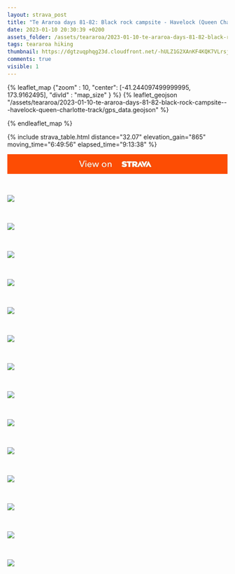 ```yaml
---
layout: strava_post
title: "Te Araroa days 81-82: Black rock campsite - Havelock (Queen Charlotte Track)"
date: 2023-01-10 20:30:39 +0200
assets_folder: /assets/teararoa/2023-01-10-te-araroa-days-81-82-black-rock-campsite---havelock-queen-charlotte-track
tags: teararoa hiking
thumbnail: https://dgtzuqphqg23d.cloudfront.net/-hULZ1G2XAnKF4KQK7VLrsjinC269Jmnn0BNYMi4nv8-1024x768.jpg
comments: true
visible: 1
---
```



{% leaflet_map {"zoom" : 10,
                  "center": [-41.244097499999995, 173.9162495],
                 "divId" : "map_size" } %}
    {% leaflet_geojson "/assets/teararoa/2023-01-10-te-araroa-days-81-82-black-rock-campsite---havelock-queen-charlotte-track/gps_data.geojson" %}

{% endleaflet_map %}





{% include strava_table.html distance="32.07" elevation_gain="865" moving_time="6:49:56" elapsed_time="9:13:38" %}

[![](/assets/strava.jpg)](https://www.strava.com/activities/8372754606)


<br />

![](https://dgtzuqphqg23d.cloudfront.net/-hULZ1G2XAnKF4KQK7VLrsjinC269Jmnn0BNYMi4nv8-1024x768.jpg)


<br />

![](https://dgtzuqphqg23d.cloudfront.net/ywhPrQQ8S82nLZjryCY_1A5VtcG0TVT9Sr_aWnHwlBM-1024x768.jpg)


<br />

![](https://dgtzuqphqg23d.cloudfront.net/xCuSINTUUgRba_BAEdJFvN_jWLHzeR3T4Nicn04SgxI-1024x768.jpg)


<br />

![](https://dgtzuqphqg23d.cloudfront.net/9qroCWrMc63d9_WNrLCgfsMbLKcYk2FKUL7o6oY0uBc-1024x768.jpg)


<br />

![](https://dgtzuqphqg23d.cloudfront.net/i8FxrckoypW88HfSQXnsCTdYxGCRlRTFpKoiyd8uMfs-1024x768.jpg)


<br />

![](https://dgtzuqphqg23d.cloudfront.net/2rUXE5Xfd0C6eCBb54rFpeJEbTEMDuNEDp5AELT7y-M-1024x768.jpg)


<br />

![](https://dgtzuqphqg23d.cloudfront.net/fXXkakMODijegeMiuoZk6AIQEpi7qVWQ0mHM_78u-kU-1024x768.jpg)


<br />

![](https://dgtzuqphqg23d.cloudfront.net/R09GnKVJn5Zfrdi_LY9WjKYtSq6s88UhBNgMrVtl-yg-1024x768.jpg)


<br />

![](https://dgtzuqphqg23d.cloudfront.net/q9Y_kd-jmkgzB5phL-b13bGIqZuxXZIilOliy5XmXxQ-1024x768.jpg)


<br />

![](https://dgtzuqphqg23d.cloudfront.net/beFGzrItvxO1-OA-dzuj-OloPedaCFrbvZfA2eLlYnY-1024x768.jpg)


<br />

![](https://dgtzuqphqg23d.cloudfront.net/YK7-57JFZEXA29gwtArdixy0ZKS7nB7bIBz7tdd9zW4-1024x768.jpg)


<br />

![](https://dgtzuqphqg23d.cloudfront.net/ncfzcD1IHFuxYumoFLmnVOmfP9pztHFpm8H4w7SvFaI-768x1024.jpg)


<br />

![](https://dgtzuqphqg23d.cloudfront.net/_wR6RdlYflizqPHsrCG108sRDALVsdFA_3CIeXdbavk-1024x768.jpg)


<br />

![](https://dgtzuqphqg23d.cloudfront.net/S4jUzpze9V_9A1kTceHLnP16UJ0wzj-jv7USkLF8AuM-768x1024.jpg)
